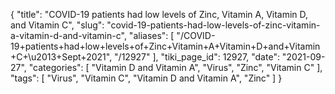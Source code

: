 {
    "title": "COVID-19 patients had low levels of Zinc, Vitamin A, Vitamin D, and Vitamin C",
    "slug": "covid-19-patients-had-low-levels-of-zinc-vitamin-a-vitamin-d-and-vitamin-c",
    "aliases": [
        "/COVID-19+patients+had+low+levels+of+Zinc+Vitamin+A+Vitamin+D+and+Vitamin+C+\u2013+Sept+2021",
        "/12927"
    ],
    "tiki_page_id": 12927,
    "date": "2021-09-27",
    "categories": [
        "Vitamin D and Vitamin A",
        "Virus",
        "Zinc",
        "Vitamin C"
    ],
    "tags": [
        "Virus",
        "Vitamin C",
        "Vitamin D and Vitamin A",
        "Zinc"
    ]
}